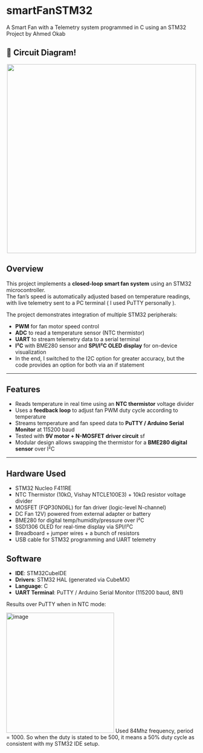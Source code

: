 # smartFanSTM32
A Smart Fan with a Telemetry system programmed in C using an STM32
Project by Ahmed Okab

## 🔌 Circuit Diagram!
<p align="center">
  <img src="https://github.com/user-attachments/assets/5a2f8220-a0d4-435c-8e2c-9c0904757b90" width="500" />
</p>

##  Overview
This project implements a **closed-loop smart fan system** using an STM32 microcontroller.  
The fan’s speed is automatically adjusted based on temperature readings, with live telemetry sent to a PC terminal ( I used PuTTY personally ).

The project demonstrates integration of multiple STM32 peripherals:
- **PWM** for fan motor speed control  
- **ADC** to read a temperature sensor (NTC thermistor)  
- **UART** to stream telemetry data to a serial terminal  
-  **I²C** with BME280 sensor and **SPI/I²C OLED display** for on-device visualization
-  In the end, I switched to the I2C option for greater accuracy, but the  code provides an option for both via an if statement

---

##  Features
- Reads temperature in real time using an **NTC thermistor** voltage divider  
- Uses a **feedback loop** to adjust fan PWM duty cycle according to temperature  
- Streams temperature and fan speed data to **PuTTY / Arduino Serial Monitor** at 115200 baud  
- Tested with **9V motor + N-MOSFET driver circuit** sf
- Modular design allows swapping the thermistor for a **BME280 digital sensor** over I²C
  

---

##  Hardware Used
- STM32 Nucleo F411RE
- NTC Thermistor (10kΩ, Vishay NTCLE100E3) + 10kΩ resistor voltage divider  
- MOSFET (FQP30N06L) for fan driver (logic-level N-channel)  
- DC Fan 12V) powered from external adapter or battery  
- BME280 for digital temp/humidity/pressure over I²C  
- SSD1306 OLED for real-time display via SPI/I²C  
- Breadboard + jumper wires + a bunch of resistors
- USB cable for STM32 programming and UART telemetry  

## Software
- **IDE**: STM32CubeIDE  
- **Drivers**: STM32 HAL (generated via CubeMX)  
- **Language**: C  
- **UART Terminal**: PuTTY / Arduino Serial Monitor (115200 baud, 8N1)

Results over PuTTY when in NTC mode: 


<img width="285" height="318" alt="image" src="https://github.com/user-attachments/assets/44117303-2aca-4638-9802-3a1fd89f0079" />
Used 84Mhz frequency, period = 1000. So when the duty is stated to be 500, it means a 50% duty cycle as consistent with my STM32 IDE setup.



